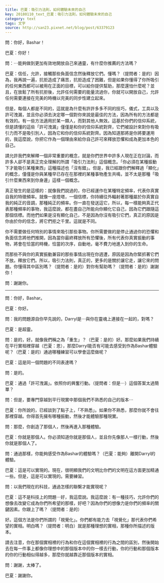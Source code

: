 ```yaml
---
title: 巴夏：吸引力法則，如何體驗未來的自己
key: 20180110_text_巴夏：吸引力法則，如何體驗未來的自己
category: text
tags: 文字
source: http://san23.pixnet.net/blog/post/63379123
---
```


問：你好，Bashar！

巴夏：你好！

問：⋯能夠做到更加有效地開放自己來通靈，有什麼你推薦的方法嗎？

巴夏：信任，允許，接觸那些負面信念然後釋放它們。懂嗎？（提問者：是的）因為，我再說一遍，抗拒造成了痛苦，抗拒造成了困難，但是如果你懂得了你所吸引的任何東西都可以被用在正面的目標，可以給你提供幫助，那麼還怕什麼呢？並且，在放鬆了所有抗拒後，允許任何需要的能量流過你，你就可以開放自己，允許任何需要連接在完美的時機以完美的同步性建立起來。

但是，每個人都是不同的，這就是為什麼有許許多多不同的技巧，儀式，工具以及許可洩漏，並且你必須去決定哪一個對你來說是最佳的方法，因為所有的方法都是有效的。有一些方法適用於某一類人，而對其他人無效。這基於你們的信仰系統，但是請懂的這些「許可洩漏」僅僅是和你的信仰系統對齊，它們被設計來對你有吸引力而不是吸引別人，因為它和你的信仰系統對齊。因為知道那將是你將要運用的，我這麼說，你把它作為一個理由來給你自己許可來釋放恐懼和成為更加本色的自己。

請允許我們來解釋一個非常重要的概念，就是你們世界中許多人現在正在討論，而許多人卻不是真正完全理解的所謂「吸引力法則」這個概念。「你必須在某種振動下才能吸引某種東西」這種描述也「沒有錯」。但是，我已經跟你們解釋過「顯化」的概念，僅僅是你與某種早已存在在那裡的某種事物產生共鳴，並不太是那種「吸引什麼東西來到你身邊」這樣一個概念。

真正發生的是這樣的：就像我們說過的，你已經運作在某種特定頻率，代表你真實自我的特徵頻率。就像一座燈塔，一個信標，你持續往外輻射著那種屬於你真實自我的純正的音調，那種純正的頻率。你一直在發送這它，所以，每一樣能夠真正代表那種頻率的事物，我這麼說，都在盡自己所能向你顯化它自己，因為它們跟隨這那個信標。而他們如果是沒有顯化自己，不是因為你沒有吸引它們，真正的原因是你由於你的信念，將它們拒之千里。這就是不同。

你不需要做任何特別的事情來吸引那些事物。你所需要做的是停止通過你的恐懼和負面信念將他們推開，因為當你最終釋放所有恐懼後，所有代表你真實振動的事物，將會在恰當的時機，恰當的次序，自動地，毫不費力地進入到你的生命。

而那些不與你的真實振動兼容的那些事情出現在你週遭，原因是因為你緊抓著它們不放。釋放它們。所以，吸引力法則，真正的，更多的是關於讓它走，讓它來的問題。你懂得其中區別嗎？（提問者：是的）對你有幫助嗎？（提問者：是的）謝謝你！

問：謝謝你。

---

問：你好，Bashar。

巴夏：你好。

問：我的問題源自你早先說的，Darryl是⋯與你在靈魂上連接在一起的，對嗎？

巴夏：是超靈。

問：是的，好。就像我們稱之為「重生」？（巴夏：是的）好。那麼如果我們持續在平行實相裡穿越（巴夏：恩），那麼Darryl能否有可能去感受到作為Bashar體驗呢？（巴夏：是的）通過哪種練習可以學會這麼做呢？

巴夏：這是同一個問題的不同表達嗎？

問：是的。

巴夏：通過「許可洩漏」。依照你的興奮行動。（提問者：但是⋯）這個答案太過簡單？

問：但是，要專門穿越到平行現實中那個我們不熟悉的自己的版本⋯

巴夏：你所說的，已經談到了點子上，「不熟悉」。如果你不熟悉，那麼你就不會往那裡穿越。你得首先擁有哪種振動，然後才能體驗那種現實。

問：那麼，你創造了那個人，然後再進入那種體驗。

巴夏：你就是那個人。你必須知道你就是那個人，並且你先像那人一樣行動，然後你就是那個人了。

問：通過那樣，你能夠感受作為Bashar的體驗嗎？（巴夏：能夠）離開Darryl的體驗。

巴夏：這是可以實現的。現在，很明顯我們的文明比你們的文明在這方面更加精通一些。但是，這是可以實現的。需要練習。

問：以我們現在的科技，通過怎樣的聯繫才能實現呢？

巴夏：這不是科技上的問題⋯好，我這麼說。我這麼說：有一種技巧，允許你們的想像去改變它成為你們所希望的那樣，好吧？因為你們的想像力是你們的頻率的關鍵因素。你跟上了嗎？（提問者：是的）

好。這個方法是你們所謂的「視覺化」。你們都有能力去「視覺化」那代表你們希望的實相。明白嗎？（提問者：明白）就是那種理想的實相，那種你所描述的版本。

請去注意，你在那個實相裡的行為和你在這個實相裡的行為之間的區別，然後開始去在每一件事上都像你理想中的那個版本中的你一樣去行動，你的行動和那個版本的你的行動相似得越多，那麼你就越靠近那個版本的實相。

問：謝謝，太棒了。

巴夏：謝謝你。
